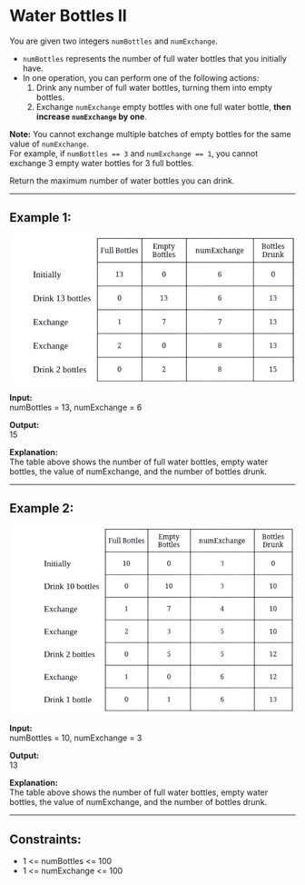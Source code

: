 # Water Bottles II

You are given two integers `numBottles` and `numExchange`.

- `numBottles` represents the number of full water bottles that you initially have.
- In one operation, you can perform one of the following actions:
  1. Drink any number of full water bottles, turning them into empty bottles.
  2. Exchange `numExchange` empty bottles with one full water bottle, **then increase `numExchange` by one**.

**Note:** You cannot exchange multiple batches of empty bottles for the same value of `numExchange`.  
For example, if `numBottles == 3` and `numExchange == 1`, you cannot exchange 3 empty water bottles for 3 full bottles.

Return the maximum number of water bottles you can drink.

---

## Example 1:

![Example1](Example1.png)

**Input:**  
numBottles = 13, numExchange = 6

**Output:**  
15

**Explanation:**  
The table above shows the number of full water bottles, empty water bottles, the value of numExchange, and the number of bottles drunk.

---

## Example 2:

![Example2](Example2.png)

**Input:**  
numBottles = 10, numExchange = 3

**Output:**  
13

**Explanation:**  
The table above shows the number of full water bottles, empty water bottles, the value of numExchange, and the number of bottles drunk.

---

## Constraints:

- 1 <= numBottles <= 100
- 1 <= numExchange <= 100

